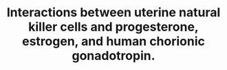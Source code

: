 ---
annotations:
- id: CL:0000115
  parent: native cell
  type: Cell Type Ontology
  value: endothelial cell
- id: CL:0000623
  parent: native cell
  type: Cell Type Ontology
  value: natural killer cell
- id: PW:0000286
  parent: signaling pathway
  type: Pathway Ontology
  value: integrin mediated signaling pathway
- id: PW:0000829
  parent: signaling pathway
  type: Pathway Ontology
  value: chemokine mediated signaling pathway
- id: PW:0000209
  parent: signaling pathway
  type: Pathway Ontology
  value: Jak-Stat signaling pathway
- id: PW:0000828
  parent: signaling pathway
  type: Pathway Ontology
  value: cytokine mediated signaling pathway
- id: DOID:2914
  type: Disease Ontology
  value: immune system disease
- id: PW:0000023
  parent: regulatory pathway
  type: Pathway Ontology
  value: immune response pathway
authors:
- AyoubElHabchi
- DeSl
- Eweitz
citedin: ''
communities: []
description: 'Immunometabolism at maternal-fetal interface: interactions between the
  hormones progesterone (P4), estrogen (estradiol, E2), and human chorionic gonadotropin
  (hCG) and uterine nk cells (uNK). This model represents the secretory phase of the
  menstrual cycle and first trimester period of pregnancy for these interactions.'
last-edited: 2025-07-07
ndex: null
organisms:
- Homo sapiens
redirect_from:
- /index.php/Pathway:WP5569
- /instance/WP5569
- /instance/WP5569_r139811
revision: r139811
schema-jsonld:
- '@context': https://schema.org/
  '@id': https://wikipathways.github.io/pathways/WP5569.html
  '@type': Dataset
  creator:
    '@type': Organization
    name: WikiPathways
  description: 'Immunometabolism at maternal-fetal interface: interactions between
    the hormones progesterone (P4), estrogen (estradiol, E2), and human chorionic
    gonadotropin (hCG) and uterine nk cells (uNK). This model represents the secretory
    phase of the menstrual cycle and first trimester period of pregnancy for these
    interactions.'
  keywords:
  - ANGPT1
  - ANGPT2
  - BCL2
  - CCL2
  - CCL3
  - CCL4
  - CCL5
  - CCL7
  - CCL8
  - CD69
  - CX3CL1
  - CXCL10
  - CXCL11
  - CXCL12
  - CXCL8
  - CXCR3
  - CXCR4
  - ESR2
  - Estradiol
  - Estrogen
  - GAB3
  - GATA2
  - GR
  - HLA-G
  - IFN-γ
  - IL-15
  - IL-6
  - IL10
  - IL15RA
  - IL2RB
  - IL3
  - IL4
  - JAK1
  - JAK3
  - KIR2DL4
  - L-selectin
  - MADCAM1
  - MAP2K4
  - MAPK11
  - MAPK3
  - MCL1
  - MRC1
  - Nkp30
  - Nkp44
  - Nkp46
  - PGR
  - PIBF1
  - Progesterone
  - STAT5A
  - STAT5B
  - TNF
  - VCAM1
  - VEGFA
  - hCG
  - α4-integrin
  - γc
  license: CC0
  name: Interactions between uterine natural killer cells and progesterone, estrogen,
    and human chorionic gonadotropin.
seo: CreativeWork
title: Interactions between uterine natural killer cells and progesterone, estrogen,
  and human chorionic gonadotropin.
wpid: WP5569
---